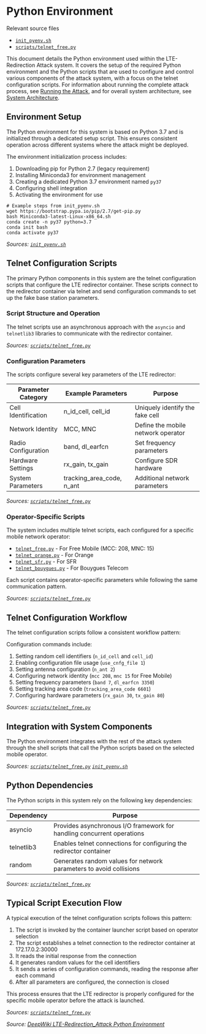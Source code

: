 # Python Environment

Relevant source files 
* [`init_pyenv.sh`](../init_pyenv.sh)
* [`scripts/telnet_free.py`](../scripts/telnet_free.py)

This document details the Python environment used within the LTE-Redirection Attack system. It covers the setup of the required Python environment and the Python scripts that are used to configure and control various components of the attack system, with a focus on the telnet configuration scripts. For information about running the complete attack process, see [Running the Attack](3-running-the-attack.md), and for overall system architecture, see [System Architecture](4-system-architecture.md).

## Environment Setup

The Python environment for this system is based on Python 3.7 and is initialized through a dedicated setup script. This ensures consistent operation across different systems where the attack might be deployed.

The environment initialization process includes:

1. Downloading pip for Python 2.7 (legacy requirement)
2. Installing Miniconda3 for environment management
3. Creating a dedicated Python 3.7 environment named `py37`
4. Configuring shell integration
5. Activating the environment for use

```
# Example steps from init_pyenv.sh
wget https://bootstrap.pypa.io/pip/2.7/get-pip.py
bash Miniconda3-latest-Linux-x86_64.sh
conda create -n py37 python=3.7
conda init bash
conda activate py37
```

*Sources: [`init_pyenv.sh`](../init_pyenv.sh)*

## Telnet Configuration Scripts

The primary Python components in this system are the telnet configuration scripts that configure the LTE redirector container. These scripts connect to the redirector container via telnet and send configuration commands to set up the fake base station parameters.

### Script Structure and Operation

The telnet scripts use an asynchronous approach with the `asyncio` and `telnetlib3` libraries to communicate with the redirector container.

*Sources: [`scripts/telnet_free.py`](../scripts/telnet_free.py)*

### Configuration Parameters

The scripts configure several key parameters of the LTE redirector:

| Parameter Category  | Example Parameters           | Purpose                            |
| ------------------- | ---------------------------- | ---------------------------------- |
| Cell Identification | n_id_cell, cell_id           | Uniquely identify the fake cell    |
| Network Identity    | MCC, MNC                     | Define the mobile network operator |
| Radio Configuration | band, dl_earfcn              | Set frequency parameters           |
| Hardware Settings   | rx_gain, tx_gain             | Configure SDR hardware             |
| System Parameters   | tracking_area_code, n_ant    | Additional network parameters      |

*Sources: [`scripts/telnet_free.py`](../scripts/telnet_free.py)*

### Operator-Specific Scripts

The system includes multiple telnet scripts, each configured for a specific mobile network operator:

* [`telnet_free.py`](../scripts/telnet_free.py) - For Free Mobile (MCC: 208, MNC: 15)
* [`telnet_orange.py`](../scripts/telnet_orange.py) - For Orange
* [`telnet_sfr.py`](../scripts/telnet_sfr.py) - For SFR
* [`telnet_bouygues.py`](../scripts/telnet_bouygues.py) - For Bouygues Telecom

Each script contains operator-specific parameters while following the same communication pattern.

*Sources: [`scripts/telnet_free.py`](../scripts/telnet_free.py)*

## Telnet Configuration Workflow

The telnet configuration scripts follow a consistent workflow pattern:

Configuration commands include:

1. Setting random cell identifiers (`n_id_cell` and `cell_id`)
2. Enabling configuration file usage (`use_cnfg_file 1`)
3. Setting antenna configuration (`n_ant 2`)
4. Configuring network identity (`mcc 208`, `mnc 15` for Free Mobile)
5. Setting frequency parameters (`band 7`, `dl_earfcn 3350`)
6. Setting tracking area code (`tracking_area_code 6601`)
7. Configuring hardware parameters (`rx_gain 30`, `tx_gain 80`)

*Sources: [`scripts/telnet_free.py`](../scripts/telnet_free.py)*

## Integration with System Components

The Python environment integrates with the rest of the attack system through the shell scripts that call the Python scripts based on the selected mobile operator.

*Sources: [`scripts/telnet_free.py`](../scripts/telnet_free.py) [`init_pyenv.sh`](../init_pyenv.sh)*

## Python Dependencies

The Python scripts in this system rely on the following key dependencies:

| Dependency | Purpose                                                                |
| ---------- | ---------------------------------------------------------------------- |
| asyncio    | Provides asynchronous I/O framework for handling concurrent operations |
| telnetlib3 | Enables telnet connections for configuring the redirector container    |
| random     | Generates random values for network parameters to avoid collisions     |

*Sources: [`scripts/telnet_free.py`](../scripts/telnet_free.py)*

## Typical Script Execution Flow

A typical execution of the telnet configuration scripts follows this pattern:

1. The script is invoked by the container launcher script based on operator selection
2. The script establishes a telnet connection to the redirector container at 172.17.0.2:30000
3. It reads the initial response from the connection
4. It generates random values for the cell identifiers
5. It sends a series of configuration commands, reading the response after each command
6. After all parameters are configured, the connection is closed

This process ensures that the LTE redirector is properly configured for the specific mobile operator before the attack is launched.

*Sources: [`scripts/telnet_free.py`](../scripts/telnet_free.py)*

*Source: [DeepWiki LTE-Redirection_Attack Python Environment](https://deepwiki.com/AidasDir/LTE-Redirection_Attack/6-python-environment)*
